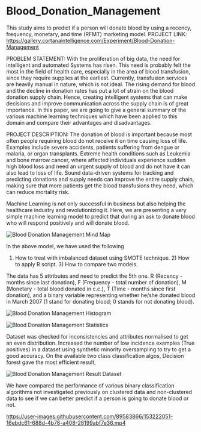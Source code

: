 # Blood_Donation_Management
This study aims to predict if a person will donate blood by using a recency, frequency, monetary, and time (RFMT) marketing model.
PROJECT LINK: https://gallery.cortanaintelligence.com/Experiment/Blood-Donation-Management

PROBLEM STATEMENT:
                    With the proliferation of big data, the need for intelligent and automated Systems has risen. This need is probably felt the most in the field of health care, especially in the area of blood transfusion, since they require supplies at the earliest. Currently, transfusion services are heavily manual in nature, which is not ideal. The rising demand for blood and the decline in donation rates has put a lot of strain on the blood donation supply chain. Hence, creating intelligent systems that can make decisions and improve communication across the supply chain is of great importance. In this paper, we are going to give a general summary of the various machine learning
techniques which have been applied to this domain and compare their advantages and disadvantages.

PROJECT DESCRIPTION:
                      The donation of blood is important because most often people requiring blood do not receive it on time causing loss of life. Examples include severe accidents, patients suffering from dengue or malaria, or organ transplants. Extreme health conditions such as Leukemia and bone marrow cancer, where affected individuals experience sudden high blood loss and need an urgent supply of blood and do not have it can also lead to loss of life. Sound data-driven systems for tracking and predicting donations and supply needs can improve the entire supply chain, making sure that more patients get the blood transfusions they need, which can reduce mortality risk.
                      
Machine Learning is not only successful in business but also helping the healthcare industry and revolutionizing it. Here, we are presenting a very simple machine learning model to predict that during an ask to donate blood who will respond positively and will donate blood.
 
 ![Blood Donation Management Mind Map](https://user-images.githubusercontent.com/89583866/153216060-0658ec63-0034-4428-ba47-8f88fca6a8f8.JPG)

In the above model, we have used the following 

1) How to treat with imbalanced dataset using SMOTE technique. 2) How to apply R script. 3) How to compare two models. 

The data has 5 attributes and need to predict the 5th one. R (Recency - months since last donation), F (Frequency - total number of donation), M (Monetary - total blood donated in c.c.), T (Time - months since first donation), and a binary variable representing whether he/she donated blood in March 2007 (1 stand for donating blood; 0 stands for not donating blood).

![Blood Donation Management Histogram](https://user-images.githubusercontent.com/89583866/153217529-83de486c-60a5-4bae-9347-9a6fbe5744c6.JPG)

![Blood Donation Management Statistics](https://user-images.githubusercontent.com/89583866/153221690-ffc1587a-c5dc-4e34-b5a8-37a17f0b846b.JPG)

Dataset was checked for inconsistencies and attributes normalised to get an even distribution. Increased the number of low incidence examples (True positives) in a dataset using synthetic minority oversampling to try to get a good accuracy. On the available two class classification algos, Decision forest gave the most efficient result,
                        
 ![Blood Donation Management Result Dataset](https://user-images.githubusercontent.com/89583866/153217921-3a351deb-4b6c-4fe0-b429-50ba3d5688d5.JPG)

We have compared the performance of various binary classification algorithms not investigated previously on clustered data and non-clustered data to see if we can better predict if a person is going to donate blood or not.           

https://user-images.githubusercontent.com/89583866/153222051-16ebdc61-688d-4b78-a408-28199abf7e36.mp4
